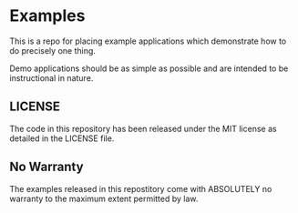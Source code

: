 # Examples

This is a repo for placing example applications which demonstrate how to do precisely one thing.

Demo applications should be as simple as possible and are intended to be instructional in nature.

## LICENSE

The code in this repository has been released under the MIT license as detailed in the LICENSE file.

## No Warranty

The examples released in this repostitory come with ABSOLUTELY no warranty to the maximum extent permitted by law.
